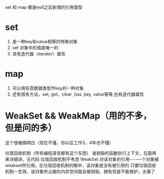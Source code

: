 set 和 map 都是es6之后新增的引用类型
# set
1. 是一种key和value相等的特殊对象
2. set 对象中的值是唯一的
3. 具有迭代器（iterator）属性

# map
1. 可以用任意数据类型作key的一种对象
2. 还有很多方法，set, get，clear ,has ,key, value等等,也有迭代器属性

# WeakSet && WeakMap（用的不多，但是问的多）
这个很难搞明白（现在不懂，你以后工作3，4年也不懂）

垃圾回收机制（所有编程语言都有这个东西）
谁销毁的函数执行上下文，后面再来详细讲，无代码
垃圾回收机制不考虑 WeakSet 对该对象的引用----一个对象被weakset所引用，在垃圾回收机制的眼中，该对象是没有被引用的
只要垃圾回收机制一生效，该对象所占据的内存空间就会被销毁，拥有但是不能保护，太痛了